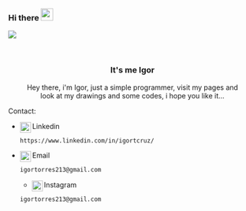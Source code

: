 ### Hi there <img src="https://media.giphy.com/media/hvRJCLFzcasrR4ia7z/giphy.gif" width="25px">

![](https://visitor-badge.glitch.me/badge?page_id=igortcruz.igortcruz)

<br />
<p align="center">
  
  <h3 align="center">It's me Igor</h3>

  <p align="center">
    Hey there, i'm Igor, just a simple programmer, visit my pages and </br> look at my drawings and some codes, i hope you like it...
  </p>
</p>


Contact:
* Linkedin <img align="left" alt="igortcruz's LinkedIN" width="22px" src="https://raw.githubusercontent.com/peterthehan/peterthehan/master/assets/linkedin.svg" />
  ```sh
  https://www.linkedin.com/in/igortcruz/
  ```
* Email <img align="left" alt="igortcruz's Gmail" width="22px" src="https://raw.githubusercontent.com/peterthehan/peterthehan/master/assets/gmail.svg" />
  ```sh
  igortorres213@gmail.com
  ```
  * Instagram <img align="left" alt="igortcruz's Instagram's" width="22px" src="https://upload.wikimedia.org/wikipedia/commons/thumb/e/e7/Instagram_logo_2016.svg/132px-Instagram_logo_2016.svg.png" />
  ```sh
  igortorres213@gmail.com
  ```
